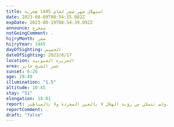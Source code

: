 ```yaml
---
title: استهلال شهر صفر لعام 1445 هجرية
date: 2023-08-09T08:54:15.082Z
expDate: 2023-08-19T08:54:39.092Z
announce: ستخرج
notGoingComment: .
hijryMonth: صفر
hijryYear: 1445
dayOfSighting: الخميس
dateOfSighting: 2023/8/17
location: الجزيرة الجنوبية
area: جسر الشيخ جابر
sunset: 6:26
age: 29:49
illumination: "1.5"
altitude: 10:45
stay: "51"
elongation: 14:01
report: ولم تتمكن من رؤية الهلال لا بالعين المجردة ولا بالمناظير.
reportComment: .
draft: "false"
---
```

